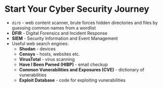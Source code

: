 # Start Your Cyber Security Journey


- `dirb` - web content scanner, brute forces hidden directories and files by guessing common names from a wordlist
- **DFIR** - Digital Forensics and Incident Response
- **SIEM** - Security Information and Event Management
- Useful web search engines:
	- **Shodan** - devices
	- **Censys** - hosts, websites etc.
	- **VirusTotal** - virus scanning
	- **Have I Been Pwned (HIBP)** - email checkup
	- **Common Vunerabilities and Exposures (CVE)** - dictionary of vunerabilities
	- **Exploit Database** - code for exploiting vunerabilities